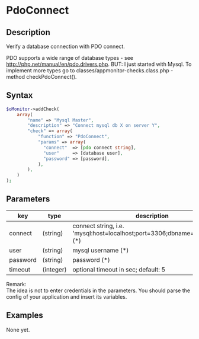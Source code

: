 # PdoConnect #

## Description ##

Verify a database connection with PDO connect.

PDO supports a wide range of database types - see http://php.net/manual/en/pdo.drivers.php.
BUT: I just started with Mysql. To implement more types go to classes/appmonitor-checks.class.php - method checkPdoConnect().

## Syntax ##

```php
$oMonitor->addCheck(
	array(
		"name" => "Mysql Master",
		"description" => "Connect mysql db X on server Y",
		"check" => array(
			"function" => "PdoConnect",
			"params" => array(
			  "connect"  => [pdo connect string],
			  "user"     => [database user],
			  "password" => [password],
			),
		),
	)
);
```

## Parameters ##

| key      | type     | description |
|---       |---       |---
|connect   |(string)  |connect string, i.e. 'mysql:host=localhost;port=3306;dbname=mydatabase;' <span class="required">(*)</span>
|user      |(string)  |mysql username <span class="required">(*)</span>
|password  |(string)  |password <span class="required">(*)</span>
|timeout   |(integer) |optional timeout in sec; default: 5

Remark:  
The idea is not to enter credentials in the parameters. You should parse the config of your application and insert its variables.

## Examples ##

None yet.
